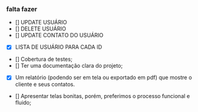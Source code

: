 ### falta fazer

- [] UPDATE USUÁRIO
- [] DELETE USUÁRIO
- [] UPDATE CONTATO DO USUÁRIO
- [x] LISTA DE USUÁRIO PARA CADA ID
- [] Cobertura de testes;
- [] Ter uma documentação clara do projeto;
- [x] Um relatório (podendo ser em tela ou exportado em pdf) que mostre o cliente e seus contatos.
- [] Apresentar telas bonitas, porém, preferimos o processo funcional e fluido;
